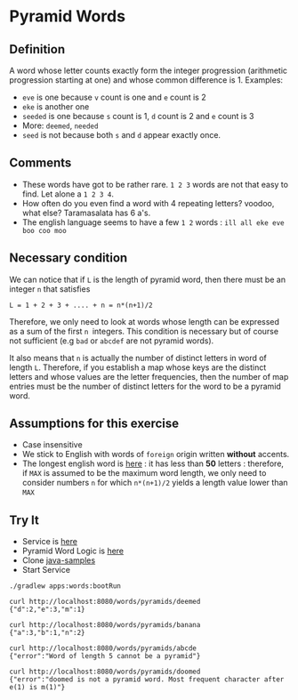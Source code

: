 # Pyramid Words

## Definition
A word whose letter counts exactly form the integer progression (arithmetic progression starting at one)
and whose common difference is 1. Examples:
- `eve` is one because `v` count is one and `e` count is 2
- `eke` is another one
- `seeded` is one because `s` count is 1, `d` count is 2 and `e` count is 3
- More: `deemed`, `needed`
- `seed` is not because both `s` and `d` appear exactly once. 

## Comments
- These words have got to be rather rare. `1 2 3` words are not that easy to find. Let alone a `1 2 3 4`.
- How often do you even find a word with 4 repeating letters? voodoo, what else? Taramasalata has 6 a's. 
- The english language seems to have a few `1 2` words : `ill all eke eve boo coo moo`

## Necessary condition
We can notice that if `L` is the length of pyramid word, then there must be an integer `n` that satisfies
```
L = 1 + 2 + 3 + .... + n = n*(n+1)/2 
```
Therefore, we only need to look at words whose length can be expressed as a sum of the first `n `integers.
This condition is necessary but of course not sufficient (e.g `bad` or `abcdef` are not pyramid words).

It also means that `n` is actually the number of distinct letters in word of length `L`. Therefore, if you establish a map
whose keys are the distinct letters and whose values are the letter frequencies, then the number of map entries must be
the number of distinct letters for the word to be a pyramid word. 

## Assumptions for this exercise
- Case insensitive
- We stick to English with words of `foreign` origin written **without** accents.
- The longest english word is [here](https://en.wikipedia.org/wiki/Pneumonoultramicroscopicsilicovolcanoconiosis) :
it has less than **50** letters : therefore, if `MAX` is assumed to be the maximum word length,
we only need to consider numbers `n` for which `n*(n+1)/2` yields a length value lower than `MAX`

## Try It
- Service is [here](../apps/words/src/main/java/com/vnet/apps/words/Controller.java)
- Pyramid Word Logic is [here](../apps/words/src/main/java/com/vnet/apps/words/pyramid/PyramidFinder.java)
- Clone [java-samples](https://github.com/sfogo/java-samples)
- Start Service
```
./gradlew apps:words:bootRun
```

```
curl http://localhost:8080/words/pyramids/deemed
{"d":2,"e":3,"m":1}
```

```
curl http://localhost:8080/words/pyramids/banana
{"a":3,"b":1,"n":2}
```

```
curl http://localhost:8080/words/pyramids/abcde
{"error":"Word of length 5 cannot be a pyramid"}
```

```
curl http://localhost:8080/words/pyramids/doomed
{"error":"doomed is not a pyramid word. Most frequent character after e(1) is m(1)"}
```
